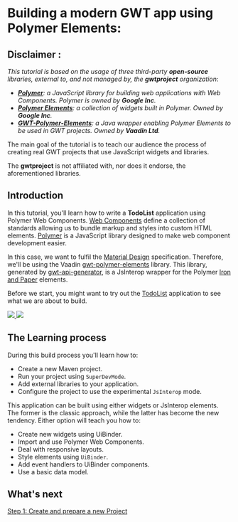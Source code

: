 # Building a modern GWT app using Polymer Elements:

## **Disclaimer** <a id="pol-disclaimer"></a>:
_This tutorial is based on the usage of three third-party **open-source** libraries, external to, and not managed by, the **gwtproject** organization_:

* _[**Polymer**][1]: a JavaScript library for building web applications with Web Components. Polymer is owned by **Google Inc**._
* _[**Polymer Elements**][5]: a collection of widgets built in Polymer. Owned by **Google Inc**._
* _[**GWT-Polymer-Elements**][3]: a Java wrapper enabling Polymer Elements to be used in GWT projects. Owned by **Vaadin Ltd**._

The main goal of the tutorial is to teach our audience the process of creating real GWT projects that use JavaScript widgets and libraries.

The **gwtproject** is not affiliated with, nor does it endorse, the aforementioned libraries.

## Introduction

In this tutorial, you'll learn how to write a **TodoList** application using Polymer Web Components. [Web Components][1] define a collection of standards allowing us to bundle markup and styles into custom HTML elements. [Polymer][0] is a JavaScript library designed to make web component development easier.

In this case, we want to fulfil the [Material Design][2] specification. Therefore, we'll be using the Vaadin [gwt-polymer-elements][3] library. This library, generated by [gwt-api-generator][4], is a JsInterop wrapper for the Polymer [Iron and Paper][5] elements.

Before we start, you might want to try out the [TodoList][6] application to see what we are about to build.

[<img class='polymer-tutorial-mobile' src='images/todo-list-01.png'>
 <img class='polymer-tutorial-mobile' src='images/todo-list-02.png'>][6]

[0]: https://www.polymer-project.org/1.0/
[1]: https://en.wikipedia.org/wiki/Web_Components
[2]: http://www.google.es/design/spec/material-design/introduction.html
[3]: https://github.com/vaadin/gwt-polymer-elements
[4]: https://github.com/vaadin/gwt-api-generator
[5]: https://elements.polymer-project.org/
[6]: http://manolo.github.io/gwt-polymer-todo-list/demo/TodoListWidgets.html

## The Learning process

During this build process you'll learn how to:

* Create a new Maven project.
* Run your project using `SuperDevMode`.
* Add external libraries to your application.
* Configure the project to use the experimental `JsInterop` mode.

This application can be built using either widgets or JsInterop elements. The former is the classic approach, while the latter has become the new tendency. Either option will teach you how to:

* Create new widgets using UiBinder.
* Import and use Polymer Web Components.
* Deal with responsive layouts.
* Style elements using `UiBinder`.
* Add event handlers to UiBinder components.
* Use a basic data model.

## What's next

[Step 1: Create and prepare a new Project](create.html)

